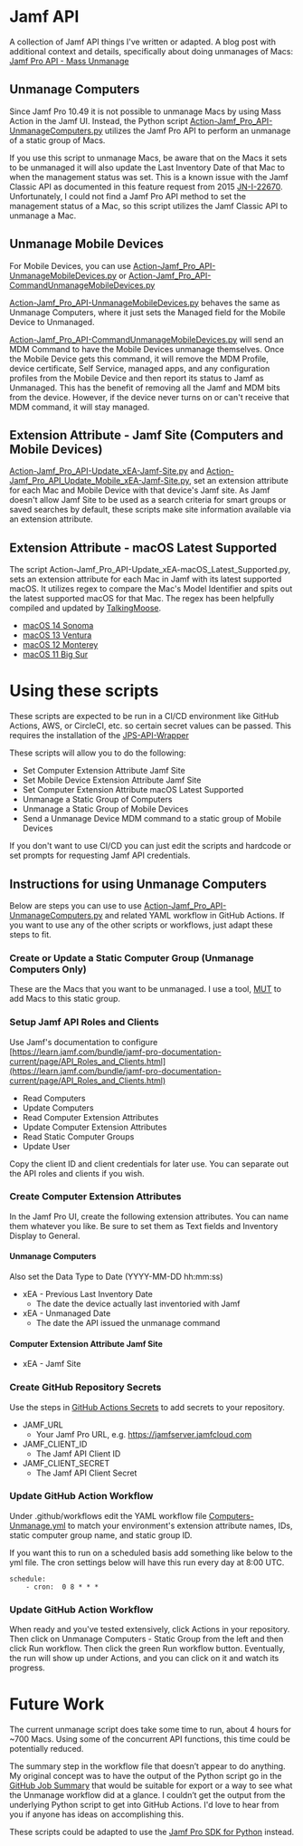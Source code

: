 # Jamf API
A collection of Jamf API things I've written or adapted. A blog post with additional context and details, specifically about doing unmanages of Macs: [Jamf Pro API - Mass Unmanage](https://www.rfgeeks.com/jens-blog/jamf-pro-api-mass-unmanage)

## Unmanage Computers
Since Jamf Pro 10.49 it is not possible to unmanage Macs by using Mass Action in the Jamf UI. Instead, the Python script [Action-Jamf_Pro_API-UnmanageComputers.py](https://github.com/technotica/Jamf-API/blob/main/Action-Jamf_Pro_API-UnmanageComputers.py) utilizes the Jamf Pro API to perform an unmanage of a static group of Macs.

If you use this script to unmanage Macs, be aware that on the Macs it sets to be unmanaged it will also update the Last Inventory Date of that Mac to when the management status was set. This is a known issue with the Jamf Classic API as documented in this feature request from 2015 [JN-I-22670](https://ideas.jamf.com/ideas/JN-I-22670). Unfortunately, I could not find a Jamf Pro API method to set the management status of a Mac, so this script utilizes the Jamf Classic API to unmanage a Mac.

## Unmanage Mobile Devices
For Mobile Devices, you can use [Action-Jamf_Pro_API-UnmanageMobileDevices.py](https://github.com/technotica/Jamf-API/blob/main/Action-Jamf_Pro_API-UnmanageMobileDevices.py) or [Action-Jamf_Pro_API-CommandUnmanageMobileDevices.py](https://github.com/technotica/Jamf-API/blob/main/Action-Jamf_Pro_API-CommandUnmanageMobileDevices.py) 

[Action-Jamf_Pro_API-UnmanageMobileDevices.py](https://github.com/technotica/Jamf-API/blob/main/Action-Jamf_Pro_API-UnmanageMobileDevices.py) behaves the same as Unmanage Computers, where it just sets the Managed field for the Mobile Device to Unmanaged.  

[Action-Jamf_Pro_API-CommandUnmanageMobileDevices.py](https://github.com/technotica/Jamf-API/blob/main/Action-Jamf_Pro_API-CommandUnmanageMobileDevices.py) will send an MDM Command to have the Mobile Devices unmanage themselves. Once the Mobile Device gets this command, it will remove the MDM Profile, device certificate, Self Service, managed apps, and any configuration profiles from the Mobile Device and then report its status to Jamf as Unmanaged. This has the benefit of removing all the Jamf and MDM bits from the device. However, if the device never turns on or can't receive that MDM command, it will stay managed. 

## Extension Attribute - Jamf Site (Computers and Mobile Devices)
[Action-Jamf_Pro_API-Update_xEA-Jamf-Site.py](https://github.com/technotica/Jamf-API/blob/main/Action-Jamf_Pro_API-Update_xEA-Jamf-Site.py) and [Action-Jamf_Pro_API_Update_Mobile_xEA-Jamf-Site.py](https://github.com/technotica/Jamf-API/blob/main/Action-Jamf_Pro_API_Update_Mobile_xEA-Jamf-Site.py), set an extension attribute for each Mac and Mobile Device with that device's Jamf site. As Jamf doesn't allow Jamf Site to be used as a search criteria for smart groups or saved searches by default, these scripts make site information available via an extension attribute. 

## Extension Attribute - macOS Latest Supported
The script Action-Jamf_Pro_API-Update_xEA-macOS_Latest_Supported.py, sets an extension attribute for each Mac in Jamf with its latest supported macOS. It utilizes regex to compare the Mac's Model Identifier and spits out the latest supported macOS for that Mac. The regex has been helpfully compiled and updated by [TalkingMoose](https://gist.github.com/talkingmoose).

- [macOS 14 Sonoma](https://gist.github.com/talkingmoose/1b852e5d4fc8e76b4400ca2e4b3f3ad0) 
- [macOS 13 Ventura](https://gist.github.com/talkingmoose/3100dab934baa13a799ba29be62ca357)
- [macOS 12 Monterey](https://gist.github.com/talkingmoose/74731895981b14da4ce1d524eeebdf1d)
- [macOS 11 Big Sur](https://gist.github.com/talkingmoose/794f7647e7a29d6ef74f8b9233dd44bb)

# Using these scripts
These scripts are expected to be run in a CI/CD environment like GitHub Actions, AWS, or CircleCI, etc. so certain secret values can be passed.
This requires the installation of the [JPS-API-Wrapper](https://gitlab.com/cvtc/appleatcvtc/jps-api-wrapper)

These scripts will allow you to do the following:
- Set Computer Extension Attribute Jamf Site 
- Set Mobile Device Extension Attribute Jamf Site 
- Set Computer Extension Attribute macOS Latest Supported
- Unmanage a Static Group of Computers
- Unmanage a Static Group of Mobile Devices
- Send a Unmanage Device MDM command to a static group of Mobile Devices

If you don't want to use CI/CD you can just edit the scripts and hardcode or set prompts for requesting Jamf API credentials. 

## Instructions for using Unmanage Computers
Below are steps you can use to use [Action-Jamf_Pro_API-UnmanageComputers.py](https://github.com/technotica/Jamf-API/blob/main/Action-Jamf_Pro_API-UnmanageComputers.py) and related YAML workflow in GitHub Actions. If you want to use any of the other scripts or workflows, just adapt these steps to fit.

### Create or Update a Static Computer Group (Unmanage Computers Only)
These are the Macs that you want to be unmanaged. I use a tool, [MUT](https://github.com/jamf/mut) to add Macs to this static group.

### Setup Jamf API Roles and Clients
Use Jamf's documentation to configure [https://learn.jamf.com/bundle/jamf-pro-documentation-current/page/API_Roles_and_Clients.html](https://learn.jamf.com/bundle/jamf-pro-documentation-current/page/API_Roles_and_Clients.html)

- Read Computers
- Update Computers
- Read Computer Extension Attributes
- Update Computer Extension Attributes
- Read Static Computer Groups
- Update User

Copy the client ID and client credentials for later use. You can separate out the API roles and clients if you wish.

### Create Computer Extension Attributes
In the Jamf Pro UI, create the following extension attributes. You can name them whatever you like. Be sure to set them as Text fields and Inventory Display to General.

#### Unmanage Computers
Also set the Data Type to Date (YYYY-MM-DD hh:mm:ss)

- xEA - Previous Last Inventory Date
  * The date the device actually last inventoried with Jamf
- xEA - Unmanaged Date
  * The date the API issued the unmanage command

#### Computer Extension Attribute Jamf Site 
- xEA - Jamf Site

### Create GitHub Repository Secrets 
Use the steps in [GitHub Actions Secrets](https://docs.github.com/en/actions/security-guides/using-secrets-in-github-actions#creating-secrets-for-a-repository) to add secrets to your repository.

- JAMF_URL
  * Your Jamf Pro URL, e.g. https://jamfserver.jamfcloud.com
- JAMF_CLIENT_ID
  * The Jamf API Client ID
- JAMF_CLIENT_SECRET
  * The Jamf API Client Secret

### Update GitHub Action Workflow
Under .github/workflows edit the YAML workflow file [Computers-Unmanage.yml](https://github.com/technotica/Jamf-API/blob/main/.github/workflows/Computers-Unmanage.yml) to match your environment's extension attribute names, IDs, static computer group name, and static group ID.

If you want this to run on a scheduled basis add something like below to the yml file. The cron settings below will have this run every day at 8:00 UTC.

    schedule:
        - cron:  0 8 * * *

### Update GitHub Action Workflow
When ready and you've tested extensively, click Actions in your repository. Then click on Unmanage Computers - Static Group from the left and then click Run workflow. Then click the green Run workflow button. Eventually, the run will show up under Actions, and you can click on it and watch its progress.

# Future Work
The current unmanage script does take some time to run, about 4 hours for ~700 Macs. Using some of the concurrent API functions, this time could be potentially reduced. 

The summary step in the workflow file that doesn’t appear to do anything.  My original concept was to have the output of the Python script go in the [GitHub Job Summary](https://docs.github.com/en/actions/using-workflows/workflow-commands-for-github-actions#adding-a-job-summar) that would be suitable for export or a way to see what the Unmanage workflow did at a glance. I couldn’t get the output from the underlying Python script to get into GitHub Actions. I'd love to hear from you if anyone has ideas on accomplishing this.

These scripts could be adapted to use the [Jamf Pro SDK for Python](https://github.com/macadmins/jamf-pro-sdk-python) instead. 